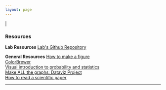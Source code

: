 ```yaml
---
layout: page
---
```

|

### Resources

**Lab Resources**
[Lab's Github Repository](https://github.com/jagannathan-lab)  

**General Resources**
[How to make a figure](https://www.gabrielaplucinska.com/)  
[ColorBrewer](http://colorbrewer2.org/)  
[Visual introduction to probability and statistics](http://students.brown.edu/seeing-theory/)  
[Make ALL the graphs: Dataviz Project](http://datavizproject.com/)  
[How to read a scientific paper](https://www.elsevier.com/connect/infographic-how-to-read-a-scientific-paper)  




---

